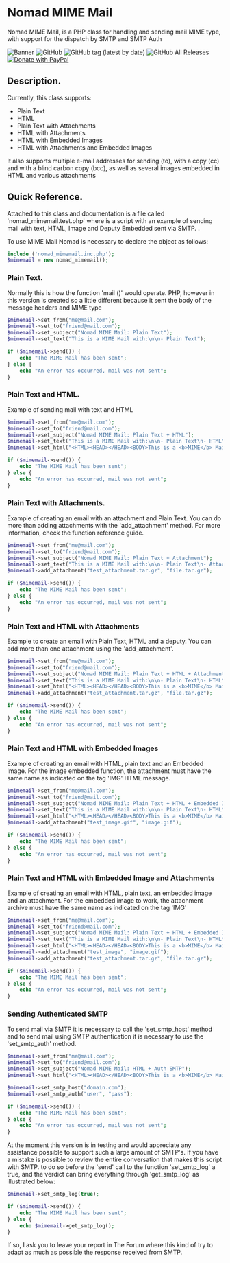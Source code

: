 # Nomad MIME Mail

Nomad MIME Mail, is a PHP class for handling and sending mail MIME type, with support for the dispatch by SMTP and SMTP Auth

![Banner](https://developarts.com/bl-content/uploads/banner_nomad_mimemail.png)
![GitHub](https://img.shields.io/github/license/developarts/nomad_mimemail?style=for-the-badge)
![GitHub tag (latest by date)](https://img.shields.io/github/v/release/developarts/nomad_mimemail?style=for-the-badge)
![GitHub All Releases](https://img.shields.io/github/downloads/developarts/nomad_mimemail/total?style=for-the-badge)
[![Donate with PayPal](https://img.shields.io/badge/PayPal-Donate-yellow.svg?style=for-the-badge)](https://www.paypal.me/developarts)


## Description.

Currently, this class supports:
- Plain Text
- HTML
- Plain Text with Attachments
- HTML with Attachments
- HTML with Embedded Images
- HTML with Attachments and Embedded Images

It also supports multiple e-mail addresses for sending (to), with a copy (cc) and with a blind carbon copy (bcc), as well as several images embedded in HTML and various attachments

## Quick Reference.
Attached to this class and documentation is a file called 'nomad_mimemail.test.php' where is a script with an example of sending mail with text, HTML, Image and Deputy Embedded sent via SMTP. .

To use MIME Mail Nomad is necessary to declare the object as follows:
```php
include ('nomad_mimemail.inc.php');
$mimemail = new nomad_mimemail();
```

### Plain Text.
Normally this is how the function 'mail ()' would operate. PHP, however in this version is created so a little different because it sent the body of the message headers and MIME type

```php
$mimemail->set_from("me@mail.com");
$mimemail->set_to("friend@mail.com");
$mimemail->set_subject("Nomad MIME Mail: Plain Text");
$mimemail->set_text("This is a MIME Mail with:\n\n- Plain Text");

if ($mimemail->send()) {
    echo "The MIME Mail has been sent";
} else {
    echo "An error has occurred, mail was not sent";
} 
```

### Plain Text and HTML.

Example of sending mail with text and HTML
```php
$mimemail->set_from("me@mail.com");
$mimemail->set_to("friend@mail.com");
$mimemail->set_subject("Nomad MIME Mail: Plain Text + HTML");
$mimemail->set_text("This is a MIME Mail with:\n\n- Plain Text\n- HTML");
$mimemail->set_html("<HTML><HEAD></HEAD><BODY>This is a <b>MIME</b> Mail with:<BR><BR>- Plain Text</BR>- HTML</BODY></HTML>");

if ($mimemail->send()) {
    echo "The MIME Mail has been sent";
} else {
    echo "An error has occurred, mail was not sent";
} 
```

### Plain Text with Attachments.

Example of creating an email with an attachment and Plain Text. You can do more than adding attachments with the 'add_attachment' method. For more information, check the function reference guide.
```php
$mimemail->set_from("me@mail.com");
$mimemail->set_to("friend@mail.com");
$mimemail->set_subject("Nomad MIME Mail: Plain Text + Attachment");
$mimemail->set_text("This is a MIME Mail with:\n\n- Plain Text\n- Attachment");
$mimemail->add_attachment("test_attachment.tar.gz", "file.tar.gz");

if ($mimemail->send()) {
    echo "The MIME Mail has been sent";
} else {
    echo "An error has occurred, mail was not sent";
}
```

### Plain Text and HTML with Attachments

Example to create an email with Plain Text, HTML and a deputy. You can add more than one attachment using the 'add_attachment'.
```php
$mimemail->set_from("me@mail.com");
$mimemail->set_to("friend@mail.com");
$mimemail->set_subject("Nomad MIME Mail: Plain Text + HTML + Attachment");
$mimemail->set_text("This is a MIME Mail with:\n\n- Plain Text\n- HTML\n- Attachment");
$mimemail->set_html("<HTML><HEAD></HEAD><BODY>This is a <b>MIME</b> Mail with:<BR><BR>- Plain Text</BR>- HTML</BR>- Attachment</BODY></HTML>");
$mimemail->add_attachment("test_attachment.tar.gz", "file.tar.gz");

if ($mimemail->send()) {
    echo "The MIME Mail has been sent";
} else {
    echo "An error has occurred, mail was not sent";
} 
```

### Plain Text and HTML with Embedded Images

Example of creating an email with HTML, plain text and an Embedded Image. For the image embedded function, the attachment must have the same name as indicated on the tag 'IMG' HTML message.
```php
$mimemail->set_from("me@mail.com");
$mimemail->set_to("friend@mail.com");
$mimemail->set_subject("Nomad MIME Mail: Plain Text + HTML + Embedded Image");
$mimemail->set_text("This is a MIME Mail with:\n\n- Plain Text\n- HTML\n- Embedded Image");
$mimemail->set_html("<HTML><HEAD></HEAD><BODY>This is a <b>MIME</b> Mail with:<BR><BR>- Plain Text</BR>- HTML</BR>- Embedded Image</BR></BR><img src='image.gif' border='0'></BODY></HTML>");
$mimemail->add_attachment("test_image.gif", "image.gif");

if ($mimemail->send()) {
    echo "The MIME Mail has been sent";
} else {
    echo "An error has occurred, mail was not sent";
}
```

### Plain Text and HTML with Embedded Image and Attachments

Example of creating an email with HTML, plain text, an embedded image and an attachment. For the embedded image to work, the attachment archive must have the same name as indicated on the tag 'IMG'
```php
$mimemail->set_from("me@mail.com");
$mimemail->set_to("friend@mail.com");
$mimemail->set_subject("Nomad MIME Mail: Plain Text + HTML + Embedded Image + Attachment");
$mimemail->set_text("This is a MIME Mail with:\n\n- Plain Text\n- HTML\n- Embedded Image\n- Attachment");
$mimemail->set_html("<HTML><HEAD></HEAD><BODY>This is a <b>MIME</b> Mail with:<BR><BR>- Plain Text</BR>- HTML</BR>- Embedded Image</BR>- Attachment</BR></BR><img src='image.gif' border='0'></BODY></HTML>");
$mimemail->add_attachment("test_image", "image.gif");
$mimemail->add_attachment("test_attachment.tar.gz", "file.tar.gz");

if ($mimemail->send()) {
    echo "The MIME Mail has been sent";
} else {
    echo "An error has occurred, mail was not sent";
}
```

### Sending Authenticated SMTP

To send mail via SMTP it is necessary to call the 'set_smtp_host' method and to send mail using SMTP authentication it is necessary to use the 'set_smtp_auth' method. 
```php
$mimemail->set_from("me@mail.com");
$mimemail->set_to("friend@mail.com");
$mimemail->set_subject("Nomad MIME Mail: HTML + Auth SMTP");
$mimemail->set_html("<HTML><HEAD></HEAD><BODY>This is a <b>MIME</b> Mail with:<BR><BR>- Plain Text</BR>- HTML</BODY></HTML>");

$mimemail->set_smtp_host("domain.com");
$mimemail->set_smtp_auth("user", "pass");

if ($mimemail->send()) {
    echo "The MIME Mail has been sent";
} else {
    echo "An error has occurred, mail was not sent";
}
```
At the moment this version is in testing and would appreciate any assistance possible to support such a large amount of SMTP's. If you have a mistake is possible to review the entire conversation that makes this script with SMTP. to do so before the 'send' call to the function 'set_smtp_log' a true, and the verdict can bring everything through 'get_smtp_log' as illustrated below:
```php
$mimemail->set_smtp_log(true);

if ($mimemail->send()) {
    echo "The MIME Mail has been sent";
} else {
    echo $mimemail->get_smtp_log();
}
```
If so, I ask you to leave your report in The Forum where this kind of try to adapt as much as possible the response received from SMTP.
